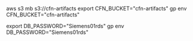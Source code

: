 aws s3 mb s3://cfn-artifacts
export CFN_BUCKET="cfn-artifacts"
gp env CFN_BUCKET="cfn-artifacts"

export DB_PASSWORD="Siemens01rds"
gp env DB_PASSWORD="Siemens01rds"

